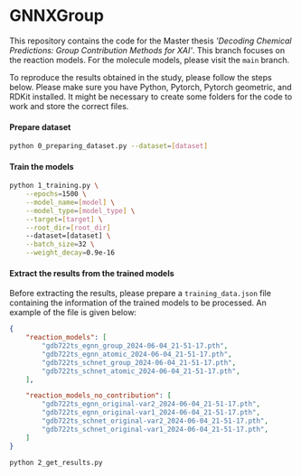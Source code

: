 # GNNXGroup

This repository contains the code for the Master thesis *'Decoding Chemical Predictions: Group Contribution Methods for XAI'*. This branch focuses on the reaction models. For the molecule models, please visit the `main` branch.

To reproduce the results obtained in the study, please follow the steps below. Please make sure you have Python, Pytorch, Pytorch geometric, and RDKit installed. It might be necessary to create some folders for the code to work and store the correct files. 

#### Prepare dataset
```bash
python 0_preparing_dataset.py --dataset=[dataset]
```

#### Train the models
```bash
python 1_training.py \
    --epochs=1500 \
    --model_name=[model] \
    --model_type=[model_type] \
    --target=[target] \
    --root_dir=[root_dir] 
    --dataset=[dataset] \
    --batch_size=32 \
    --weight_decay=0.9e-16
```

#### Extract the results from the trained models

Before extracting the results, please prepare a `training_data.json` file containing the information of the trained models to be processed. An example of the file is given below:

```json
{
    "reaction_models": [
        "gdb722ts_egnn_group_2024-06-04_21-51-17.pth", 
        "gdb722ts_egnn_atomic_2024-06-04_21-51-17.pth", 
        "gdb722ts_schnet_group_2024-06-04_21-51-17.pth",
        "gdb722ts_schnet_atomic_2024-06-04_21-51-17.pth",
    ],

    "reaction_models_no_contribution": [
        "gdb722ts_egnn_original-var2_2024-06-04_21-51-17.pth", 
        "gdb722ts_egnn_original-var1_2024-06-04_21-51-17.pth", 
        "gdb722ts_schnet_original-var2_2024-06-04_21-51-17.pth",
        "gdb722ts_schnet_original-var1_2024-06-04_21-51-17.pth",
    ]
}
```
```bash
python 2_get_results.py
```

